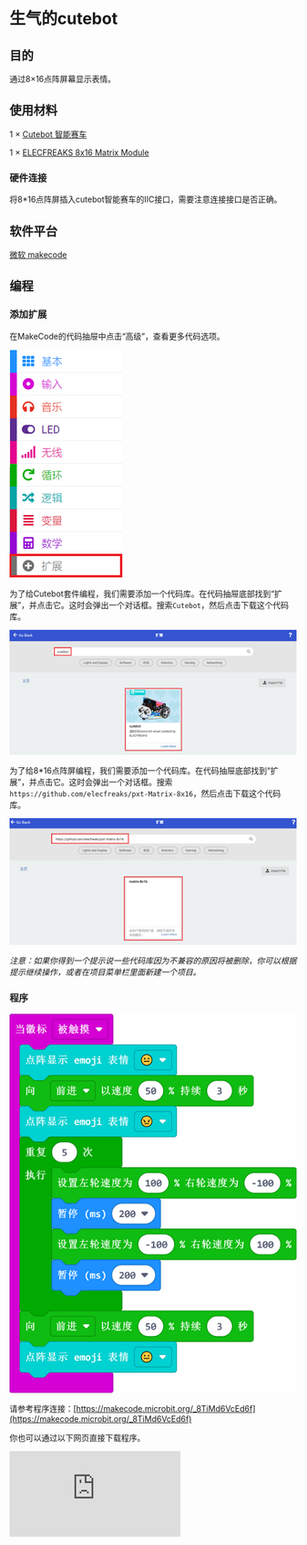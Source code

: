 # 生气的cutebot

## 目的
通过8×16点阵屏幕显示表情。

## 使用材料

1 × [Cutebot 智能赛车](https://www.elecfreaks.com/micro-bit-smart-cutebot.html)

1 × [ELECFREAKS 8x16 Matrix Module](https://www.elecfreaks.com/8x16-matrix-module.html)




### 硬件连接
将8*16点阵屏插入cutebot智能赛车的IIC接口，需要注意连接接口是否正确。





## 软件平台
[微软 makecode](https://makecode.microbit.org/#)

## 编程
### 添加扩展
在MakeCode的代码抽屉中点击“高级”，查看更多代码选项。

![](./images/cutebot-case-24-01.png)

为了给Cutebot套件编程，我们需要添加一个代码库。在代码抽屉底部找到“扩展”，并点击它。这时会弹出一个对话框。搜索`Cutebot`，然后点击下载这个代码库。

![](./images/cutebot-case-24-02.png)


为了给8*16点阵屏编程，我们需要添加一个代码库。在代码抽屉底部找到“扩展”，并点击它。这时会弹出一个对话框。搜索` https://github.com/elecfreaks/pxt-Matrix-8x16 `，然后点击下载这个代码库。

![](./images/cutebot-case-25-03.png)


*注意：如果你得到一个提示说一些代码库因为不兼容的原因将被删除，你可以根据提示继续操作，或者在项目菜单栏里面新建一个项目。*

### 程序

![](./images/cutebot-case-25-04.png)

请参考程序连接：[https://makecode.microbit.org/_8TiMd6VcEd6f](https://makecode.microbit.org/_8TiMd6VcEd6f)

你也可以通过以下网页直接下载程序。

<div
    style={{
        position: 'relative',
        paddingBottom: '60%',
        overflow: 'hidden',
    }}
>
    <iframe
        src="https://makecode.microbit.org/_8TiMd6VcEd6f"
        frameborder="0"
        sandbox="allow-popups allow-forms allow-scripts allow-same-origin"
        style={{
            position: 'absolute',
            width: '100%',
            height: '100%',
        }}
    />
</div>


## 结论

当micro:bit V2的徽标被触摸，则8×16点阵屏显示表情，并且cutebot智能赛车向前行驶。




## 思考
